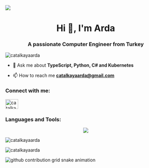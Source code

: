 <a href="https://i.hizliresim.com/21x14rg.png"><img src="https://i.hizliresim.com/21x14rg.png" ></a><h1 align="center">Hi 👋, I'm Arda</h1>
<h3 align="center">A passionate Computer Engineer from Turkey</h3>

<p align="left"> <img src="https://komarev.com/ghpvc/?username=catalkayaarda&label=Profile%20views&color=0e75b6&style=flat" alt="catalkayaarda" /> </p>


- 💬 Ask me about **TypeScript, Python, C# and Kubernetes**

- 📫 How to reach me **catalkayaarda@gmail.com**

<h3 align="left">Connect with me:</h3>
<p align="left">
<a href="https://linkedin.com/in/ardacatalkaya" target="blank"><img align="center" src="https://raw.githubusercontent.com/rahuldkjain/github-profile-readme-generator/master/src/images/icons/Social/linked-in-alt.svg" alt="catalkayaarda" height="30" width="40" /></a>
</p>

<h3 align="left">Languages and Tools:</h3>
<p align="center">
  <a href="https://skillicons.dev">
    <img src="https://skillicons.dev/icons?i=bash,py,redhat,linux,windows,aws,c,js" />
  </a>
</p>

<p><img align="center" src="https://github-readme-stats.vercel.app/api/top-langs?username=catalkayaarda&show_icons=true&locale=en&layout=compact" alt="catalkayaarda" /></p>

<p><img align="center" src="https://github-readme-streak-stats.herokuapp.com/?user=catalkayaarda&" alt="catalkayaarda" /></p>

<picture>
  <source media="(prefers-color-scheme: dark)" srcset="https://raw.githubusercontent.com/catalkayaarda/catalkayaarda/output/github-contribution-grid-snake-dark.svg">
  <source media="(prefers-color-scheme: light)" srcset="https://raw.githubusercontent.com/catalkayaarda/catalkayaarda/output/github-contribution-grid-snake.svg">
  <img alt="github contribution grid snake animation" src="https://raw.githubusercontent.com/catalkayaarda/catalkayaarda/output/github-contribution-grid-snake.svg">
</picture>
